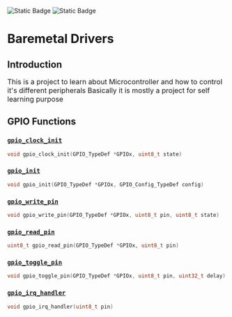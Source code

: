 ![Static Badge](https://img.shields.io/badge/Version-0.0.1-blue)
![Static Badge](https://img.shields.io/badge/Language-white?logo=c&logoColor=%2300549D&labelColor=white&color=%2300549D)


# Baremetal Drivers

## Introduction
<p style="font-size:16px;">
This is a project to learn about Microcontroller and how to control it's different peripherals 
Basically it is mostly a project for self learning purpose
</p>

## GPIO Functions

### [`gpio_clock_init`](#gpio_clock_init)
```c
void gpio_clock_init(GPIO_TypeDef *GPIOx, uint8_t state)
```
### [`gpio_init`](#gpio_init)
```c
void gpio_init(GPIO_TypeDef *GPIOx, GPIO_Config_TypeDef config)
```
### [`gpio_write_pin`](#gpio_write_pin)
```c
void gpio_write_pin(GPIO_TypeDef *GPIOx, uint8_t pin, uint8_t state)
```
### [`gpio_read_pin`](#gpio_read_pin)
```c
uint8_t gpio_read_pin(GPIO_TypeDef *GPIOx, uint8_t pin)
```
### [`gpio_toggle_pin`](#gpio_toggle_pin)
```c
void gpio_toggle_pin(GPIO_TypeDef *GPIOx, uint8_t pin, uint32_t delay)
```
### [`gpio_irq_handler`](#gpio_irq_handler)
```c
void gpio_irq_handler(uint8_t pin)
```

